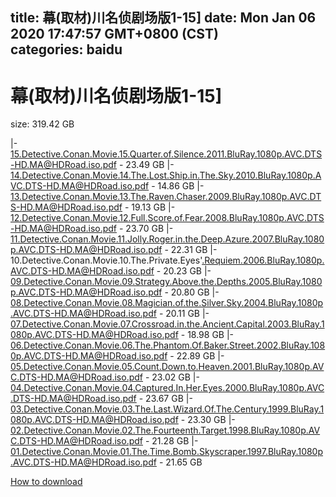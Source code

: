 
title: 幕(取材)川名侦剧场版1-15]
date: Mon Jan 06 2020 17:47:57 GMT+0800 (CST)    
categories: baidu
---

# 幕(取材)川名侦剧场版1-15]
size: 319.42 GB
 
 
|- 15.Detective.Conan.Movie.15.Quarter.of.Silence.2011.BluRay.1080p.AVC.DTS-HD.MA@HDRoad.iso.pdf - 23.49 GB
|- 14.Detective.Conan.Movie.14.The.Lost.Ship.in.The.Sky.2010.BluRay.1080p.AVC.DTS-HD.MA@HDRoad.iso.pdf - 14.86 GB
|- 13.Detective.Conan.Movie.13.The.Raven.Chaser.2009.BluRay.1080p.AVC.DTS-HD.MA@HDRoad.iso.pdf - 19.13 GB
|- 12.Detective.Conan.Movie.12.Full.Score.of.Fear.2008.BluRay.1080p.AVC.DTS-HD.MA@HDRoad.iso.pdf - 23.70 GB
|- 11.Detective.Conan.Movie.11.Jolly.Roger.in.the.Deep.Azure.2007.BluRay.1080p.AVC.DTS-HD.MA@HDRoad.iso.pdf - 22.31 GB
|- 10.Detective.Conan.Movie.10.The.Private.Eyes'.Requiem.2006.BluRay.1080p.AVC.DTS-HD.MA@HDRoad.iso.pdf - 20.23 GB
|- 09.Detective.Conan.Movie.09.Strategy.Above.the.Depths.2005.BluRay.1080p.AVC.DTS-HD.MA@HDRoad.iso.pdf - 20.80 GB
|- 08.Detective.Conan.Movie.08.Magician.of.the.Silver.Sky.2004.BluRay.1080p.AVC.DTS-HD.MA@HDRoad.iso.pdf - 20.11 GB
|- 07.Detective.Conan.Movie.07.Crossroad.in.the.Ancient.Capital.2003.BluRay.1080p.AVC.DTS-HD.MA@HDRoad.iso.pdf - 18.98 GB
|- 06.Detective.Conan.Movie.06.The.Phantom.Of.Baker.Street.2002.BluRay.1080p.AVC.DTS-HD.MA@HDRoad.iso.pdf - 22.89 GB
|- 05.Detective.Conan.Movie.05.Count.Down.to.Heaven.2001.BluRay.1080p.AVC.DTS-HD.MA@HDRoad.iso.pdf - 23.02 GB
|- 04.Detective.Conan.Movie.04.Captured.In.Her.Eyes.2000.BluRay.1080p.AVC.DTS-HD.MA@HDRoad.iso.pdf - 23.67 GB
|- 03.Detective.Conan.Movie.03.The.Last.Wizard.Of.The.Century.1999.BluRay.1080p.AVC.DTS-HD.MA@HDRoad.iso.pdf - 23.30 GB
|- 02.Detective.Conan.Movie.02.The.Fourteenth.Target.1998.BluRay.1080p.AVC.DTS-HD.MA@HDRoad.iso.pdf - 21.28 GB
|- 01.Detective.Conan.Movie.01.The.Time.Bomb.Skyscraper.1997.BluRay.1080p.AVC.DTS-HD.MA@HDRoad.iso.pdf - 21.65 GB

[How to download](https://bpcam.bemobtrk.com/go/2ceec3aa-1ca2-46d6-b9ff-aaa5c184517c?jno=1920)